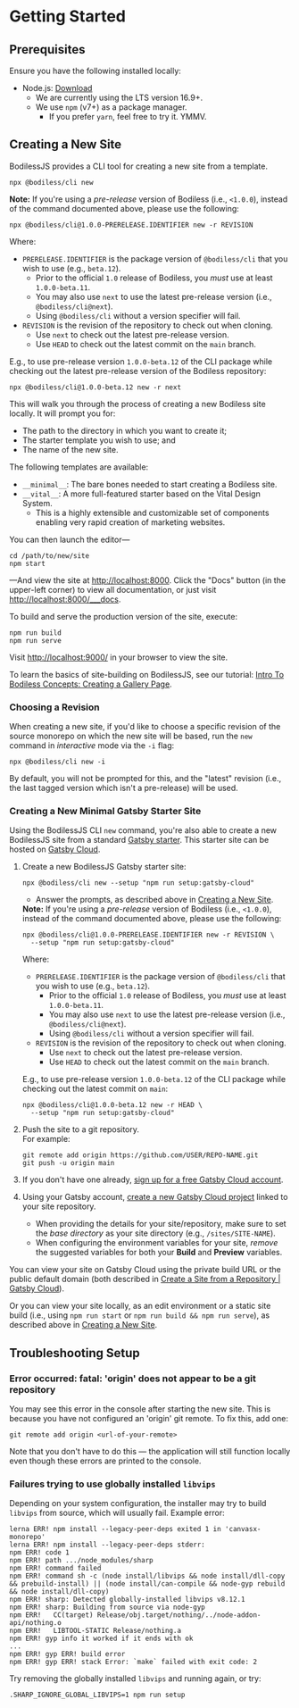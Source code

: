 # Getting Started

## Prerequisites

Ensure you have the following installed locally:

- Node.js: [Download](https://nodejs.org/en/download/ ':target=_blank')
  - We are currently using the LTS version 16.9+.
  - We use `npm` (v7+) as a package manager.
    - If you prefer `yarn`, feel free to try it. YMMV.

## Creating a New Site

BodilessJS provides a CLI tool for creating a new site from a template.

```shell-session
npx @bodiless/cli new
```

<!-- Inlining HTML to add multi-line info block with code blocks. -->
<div class="warn">
  <strong>Note:</strong> If you're using a <em>pre-release</em> version of Bodiless (i.e.,
  <code>&lt;1.0.0</code>), instead of the command documented above, please use the following:

  ```shell-session
  npx @bodiless/cli@1.0.0-PRERELEASE.IDENTIFIER new -r REVISION
  ```

  Where:

  - `PRERELEASE.IDENTIFIER` is the package version of `@bodiless/cli` that you wish to use (e.g.,
    `beta.12`).
    - Prior to the official `1.0` release of Bodiless, you _must_ use at least `1.0.0-beta.11`.
    - You may also use `next` to use the latest pre-release version (i.e., `@bodiless/cli@next`).
    - Using `@bodiless/cli` without a version specifier will fail.
  - `REVISION` is the revision of the repository to check out when cloning.
    - Use `next` to check out the latest pre-release version.
    - Use `HEAD` to check out the latest commit on the `main` branch.

  E.g., to use pre-release version `1.0.0-beta.12` of the CLI package while checking out the latest
  pre-release version of the Bodiless repository:

  ```shell-session
  npx @bodiless/cli@1.0.0-beta.12 new -r next
  ```

</div>

This will walk you through the process of creating a new Bodiless site locally. It will prompt you
for:

- The path to the directory in which you want to create it;
- The starter template you wish to use; and
- The name of the new site.

The following templates are available:

- `__minimal__`: The bare bones needed to start creating a Bodiless site.
- `__vital__`: A more full-featured starter based on the Vital Design System.
  - This is a highly extensible and customizable set of components enabling very rapid creation of
    marketing websites.

You can then launch the editor—

```shell-session
cd /path/to/new/site
npm start
```

—And view the site at [http://localhost:8000](http://localhost:8000 ':target=_blank'). Click the
"Docs" button (in the upper-left corner) to view all documentation, or just visit
[http://localhost:8000/___docs](http://localhost:8000/___docs ':target=_blank').

To build and serve the production version of the site, execute:

```shell-session
npm run build
npm run serve
```

Visit [http://localhost:9000/](http://localhost:9000/ ':target=_blank') in your browser to view the
site.

To learn the basics of site-building on BodilessJS, see our tutorial: [Intro To Bodiless Concepts:
Creating a Gallery Page](/Development/Guides/IntroToBodilessConcepts).

### Choosing a Revision

When creating a new site, if you'd like to choose a specific revision of the source monorepo on
which the new site will be based, run the `new` command in _interactive_ mode via the `-i` flag:

```shell-session
npx @bodiless/cli new -i
```

By default, you will not be prompted for this, and the "latest" revision (i.e., the last tagged
version which isn't a pre-release) will be used.

### Creating a New Minimal Gatsby Starter Site

Using the BodilessJS CLI `new` command, you're also able to create a new BodilessJS site from a
standard [Gatsby starter](https://www.gatsbyjs.com/docs/creating-a-starter/ ':target=_blank'). This
starter site can be hosted on [Gatsby
Cloud](https://support.gatsbyjs.com/hc/en-us/articles/360058874874-What-is-Gatsby-Cloud-
':target=_blank').

01. Create a new BodilessJS Gatsby starter site:
    ```shell-session
    npx @bodiless/cli new --setup "npm run setup:gatsby-cloud"
    ```
    - Answer the prompts, as described above in [Creating a New Site](#creating-a-new-site).
    <!-- Inlining HTML to add multi-line info block with code blocks. -->
    <div class="warn">
      <strong>Note:</strong> If you're using a <em>pre-release</em> version of Bodiless (i.e.,
      <code>&lt;1.0.0</code>), instead of the command documented above, please use the following:

      ```shell-session
      npx @bodiless/cli@1.0.0-PRERELEASE.IDENTIFIER new -r REVISION \
        --setup "npm run setup:gatsby-cloud"
      ```

      Where:

      - `PRERELEASE.IDENTIFIER` is the package version of `@bodiless/cli` that you wish to use
        (e.g., `beta.12`).
        - Prior to the official `1.0` release of Bodiless, you _must_ use at least `1.0.0-beta.11`.
        - You may also use `next` to use the latest pre-release version (i.e.,
          `@bodiless/cli@next`).
        - Using `@bodiless/cli` without a version specifier will fail.
      - `REVISION` is the revision of the repository to check out when cloning.
        - Use `next` to check out the latest pre-release version.
        - Use `HEAD` to check out the latest commit on the `main` branch.

      E.g., to use pre-release version `1.0.0-beta.12` of the CLI package while checking out the
      latest commit on `main`:

      ```shell-session
      npx @bodiless/cli@1.0.0-beta.12 new -r HEAD \
        --setup "npm run setup:gatsby-cloud"
      ```

    </div>
01. Push the site to a git repository.  
    For example:
    ```shell-session
    git remote add origin https://github.com/USER/REPO-NAME.git
    git push -u origin main
    ```
01. If you don't have one already, [sign up for a free Gatsby Cloud
    account](https://support.gatsbyjs.com/hc/en-us/articles/1500000666102-Signing-Up-for-a-New-Gatsby-Cloud-Account
    ':target=_blank').
01. Using your Gatsby account, [create a new Gatsby Cloud
    project](https://support.gatsbyjs.com/hc/en-us/articles/360059253654-Create-a-Site-from-a-Repository
    ':target=_blank') linked to your site repository.
    - When providing the details for your site/repository, make sure to set the _base directory_ as
      your site directory (e.g., `/sites/SITE-NAME`).
    - When configuring the environment variables for your site, _remove_ the suggested variables for
      both your **Build** and **Preview** variables.

You can view your site on Gatsby Cloud using the private build URL or the public default domain
(both described in [Create a Site from a Repository | Gatsby
Cloud](https://support.gatsbyjs.com/hc/en-us/articles/360059253654-Create-a-Site-from-a-Repository
':target=_blank')).

Or you can view your site locally, as an edit environment or a static site build (i.e., using `npm
run start` or `npm run build && npm run serve`), as described above in [Creating a New
Site](#creating-a-new-site).

## Troubleshooting Setup

### Error occurred: fatal: 'origin' does not appear to be a git repository

You may see this error in the console after starting the new site. This is because you have not
configured an 'origin' git remote. To fix this, add one:

```shell-session
git remote add origin <url-of-your-remote>
```

Note that you don't have to do this — the application will still function locally even though these
errors are printed to the console.

### Failures trying to use globally installed `libvips`

Depending on your system configuration, the installer may try to build `libvips` from source, which
will usually fail. Example error:

```shell-session
lerna ERR! npm install --legacy-peer-deps exited 1 in 'canvasx-monorepo'
lerna ERR! npm install --legacy-peer-deps stderr:
npm ERR! code 1
npm ERR! path .../node_modules/sharp
npm ERR! command failed
npm ERR! command sh -c (node install/libvips && node install/dll-copy && prebuild-install) || (node install/can-compile && node-gyp rebuild && node install/dll-copy)
npm ERR! sharp: Detected globally-installed libvips v8.12.1
npm ERR! sharp: Building from source via node-gyp
npm ERR!   CC(target) Release/obj.target/nothing/../node-addon-api/nothing.o
npm ERR!   LIBTOOL-STATIC Release/nothing.a
npm ERR! gyp info it worked if it ends with ok
...
npm ERR! gyp ERR! build error
npm ERR! gyp ERR! stack Error: `make` failed with exit code: 2
```

Try removing the globally installed `libvips` and running again, or try:

```shell
.SHARP_IGNORE_GLOBAL_LIBVIPS=1 npm run setup
```

